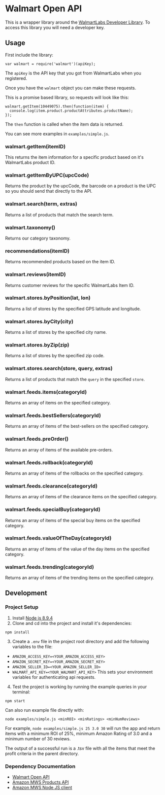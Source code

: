 Walmart Open API
================

This is a wrapper library around the [WalmartLabs Developer Library](https://developer.walmartlabs.com).
To access this library you will need a developer key.

## Usage

First include the library:

```
var walmart = require('walmart')(apiKey);
```

The `apiKey` is the API key that you got from WalmartLabs when you registered.

Once you have the `walmart` object you can make these requests.

This is a promise based library, so requests will look like this:

```
walmart.getItem(10449075).then(function(item) {
  console.log(item.product.productAttributes.productName);
});
```

The `then` function is called when the item data is returned.

You can see more examples in `examples/simple.js`.

### walmart.getItem(itemID)

This returns the item information for a specific product based on it's WalmartLabs product ID.

### walmart.getItemByUPC(upcCode)

Returns the product by the upcCode, the barcode on a product is the UPC so you should send that
directly to the API.

### walmart.search(term, extras)

Returns a list of products that match the search term.

### walmart.taxonomy()

Returns our category taxonomy.

### recommendations(itemID)

Returns recommended products based on the item ID.

### walmart.reviews(itemID)

Returns customer reviews for the specific WalmartLabs Item ID.

### walmart.stores.byPosition(lat, lon)

Returns a list of stores by the specified GPS latitude and longitude.

### walmart.stores.byCity(city)

Returns a list of stores by the specified city name.

### walmart.stores.byZip(zip)

Returns a list of stores by the specified zip code.

### walmart.stores.search(store, query, extras)

Returns a list of products that match the `query` in the specified `store`.

### walmart.feeds.items(categoryId)

Returns an array of items on the specified category.

### walmart.feeds.bestSellers(categoryId)

Returns an array of items of the best-sellers on the specified category.

### walmart.feeds.preOrder()

Returns an array of items of the available pre-orders.

### walmart.feeds.rollback(categoryId)

Returns an array of items of the rollbacks on the specified category.

### walmart.feeds.clearance(categoryId)

Returns an array of items of the clearance items on the specified category.

### walmart.feeds.specialBuy(categoryId)

Returns an array of items of the special buy items on the specified category.

### walmart.feeds.valueOfTheDay(categoryId)

Returns an array of items of the value of the day items on the specified category.

### walmart.feeds.trending(categoryId)

Returns an array of items of the trending items on the specified category.

## Development

### Project Setup
1. Install [Node js 8.9.4](https://nodejs.org/en/)
2. Clone and cd into the project and install it's dependencies:
  ```
  npm install
  ```
3. Create a `.env` file in the project root directory and add the following variables to the file:
* `AMAZON_ACCESS_KEY=<YOUR_AMAZON_ACCESS_KEY>`
* `AMAZON_SECRET_KEY=<YOUR_AMAZON_SECRET_KEY>`
* `AMAZON_SELLER_ID=<YOUR_AMAZON_SELLER_ID>`
* `WALMART_API_KEY=<YOUR_WALMART_API_KEY>`
This sets your environment variables for authenticating api requests.
4. Test the project is working by running the example queries in your terminal:
  ```
  npm start
  ```
  Can also run example file directly with:
  ```
  node examples/simple.js <minROI> <minRatings> <minNumReviews>
  ```
  For example, `node examples/simple.js 25 3.0 30` will run the app and return items with a minimum ROI of 25%, minimum Amazon Rating of 3.0 and a minimum number of 30 reviews.

  The output of a successful run is a .tsv file with all the items that meet the profit criteria in the parent directory.
  

### Dependency Documentation
* [Walmart Open API](https://developer.walmartlabs.com/docs/read/Special_Feeds)
* [Amazon MWS Products API](http://docs.developer.amazonservices.com/en_US/products/Products_Overview.html)
* [Amazon MWS Node JS client](https://github.com/devfacet/mws-product)
